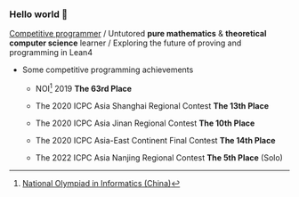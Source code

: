 ### Hello world 👋

[Competitive programmer](https://en.wikipedia.org/wiki/Competitive_programming) / Untutored **pure mathematics** & **theoretical computer science** learner / Exploring the future of proving and programming in Lean4

- Some competitive programming achievements

  - NOI[^1] 2019 **The 63rd Place**

  - The 2020 ICPC Asia Shanghai Regional Contest **The 13th Place**
 
  - The 2020 ICPC Asia Jinan Regional Contest **The 10th Place**
 
  - The 2020 ICPC Asia-East Continent Final Contest **The 14th Place**
 
  - The 2022 ICPC Asia Nanjing Regional Contest **The 5th Place** (Solo)

[^1]: [National Olympiad in Informatics (China)](https://zh.wikipedia.org/wiki/%E5%85%A8%E5%9B%BD%E9%9D%92%E5%B0%91%E5%B9%B4%E4%BF%A1%E6%81%AF%E5%AD%A6%E5%A5%A5%E6%9E%97%E5%8C%B9%E5%85%8B%E7%AB%9E%E8%B5%9B)

<!--
**negiizhao/negiizhao** is a ✨ _special_ ✨ repository because its `README.md` (this file) appears on your GitHub profile.

Here are some ideas to get you started:

- 🔭 I’m currently working on ...
- 🌱 I’m currently learning ...
- 👯 I’m looking to collaborate on ...
- 🤔 I’m looking for help with ...
- 💬 Ask me about ...
- 📫 How to reach me: ...
- 😄 Pronouns: ...
- ⚡ Fun fact: ...
-->

